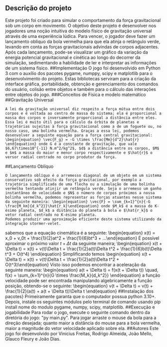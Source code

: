 ## Descrição do projeto
Este projeto foi criado para simular o comportamento da força gravitacional sob um corpo em movimento. O objetivo deste projeto é desenvolver nos jogadores uma noção intuitiva do modelo físico de gravitação universal através de uma experiência lúdica. Para vencer, o jogador deve fazer um lançamento oblíquo da bola vermelha para que ela atinja o retângulo verde, levando em conta as forças gravitacionais advindas de corpos adjacentes. Após cada lançamento, pode-se visualizar um gráfico da variação da energia potencial gravitacional e cinética ao longo do decorrer da simulação, sedimentando a habilidade de ler e interpretar as informações de um sistema físico.
##Implementação
O jogo foi desenvolvido em Python 3 com o auxílio dos pacotes pygame, numppy, scipy e matplotlib para o desenvolvimento do projeto. Estas bibliotecas serviram para a criação da interface gráfica, portabilidade, obtenção e gerenciamento dos comandos do usuário, colisão entre objetos e também para o cálculo das interações entre objetos do jogo.
###Conceitos de Física e modelo matemático
##Gravitação Universal

    A lei da gravitação universal diz respeito a força mútua entre dois corpos e é voltada ao centro de massa do sistema; ela é proporcional a massa dos corpos e inversamente proporcional a distância entre eles. Essa lei é muito útil para o cálculo da órbita de planetas e trajetórias sujeitas à força gravitacional como a de um foguete ou, no nosso caso, uma bolinha vermelha. Graças a essa lei, podemos desenvolver a seguinte equação para a força central gravitacional: 
    \begin{equation} \vec{F_g} = -G \times \frac{Mm}{d^2}\hat{r} \end{equation} onde G é a constante de gravitação, que vale $6,67\times10^{-11} N.m^2/kg^2$, $d$ a distância entre os corpos, $M$ e $m$ a massa do maior e menor corpo respectivamente e $\hat{r}$ o versor radial centrado no corpo produtor da força.

##Lançamento Oblíquo

    O lançamento oblíquo é o arremesso diagonal de um objeto em um sistema conservativo sob efeito da força gravitacional, por exemplo a trajetória simplificada de uma flecha ou a simulação de uma bolinha vermelha tentando atinjir um retângulo verde. Seja o arremeso um ganho instantâneo de velocidade e $N$ o número de corpos próximos a nossa bolinha vermelha, podemos representar as forças atuantes nesse sistema da seguinte maneira: \begin{equation} \vec{F} = \sum_{k=1}^{n}{-G  \frac{M_km}{d_k^2}}\hat{r_k}\end{equation} onde $M_k$ é a massa do K-ésimo planeta, $d_k$ a distância do planeta à bola e $\hat{r_k}$ o vetor radial centrado no K-ésimo planeta.
    Podemos produzir uma aproximação eficiente deste sistema utilizando da integração stormer-velet.
sabemos que a equação cinemática é a seguinte: \begin{equation} x(t) = x_0 + v_0t + \frac{1}{2}at^2 + \frac{1}{6}bt^3 + ...\end{equation} É possível aproximar o próximo valor $t + \Delta t$ da seguinte maneira; \begin{equation} x(t + \Delta t) = x(t) + v(t)\Delta t + \frac{1}{2}a(t)\Delta t^2 + \frac{1}{6}b(t)\Delta t^3 + O(t^4) \end{equation} Simplificando temos \begin{equation} x(t + \Delta t) = x(t) + v(t)\Delta t + \frac{1}{2}a(t)\Delta t^2 + O(t^3)\end{equation} Visto isso podemos encontrar a aceleração da seguinte maneira: \begin{equation}
    a(t + \Delta t) = f(x(t + \Delta t)) \quad, f(x) = \sum_{k=1}^{n}{G \times \frac{M_k}{d_k^2}}
\end{equation} a função velocidade pode ser encontrada manipulando algebricamente a função posição, obtendo-se o seguinte: \begin{equation}
    v(t + \Delta t) = v(t) + \frac{1}{2}(a(t) + a(t + \Delta t))\Delta t
\end{equation}
##Instalação dos pacotes}
Primeiramente garanta que o computador possua python 3.10+. Depois, instale os seguintes módulos pelo terminal de comando usando pip install nome do modulo pygame, numpy, scipy, matplotlib.
##Execução e jogabilidade
Para rodar o jogo, execute o seguinte comando dentro da diretória do jogo: "py main.py". Para jogar arraste o mouse da bola para a direção desejada; quanto maior a distância do mouse para a bola vermelha, maior a magnitude do vetor velocidade aplicado sobre ela.
##Autores
Este jogo foi desenvolvido por Vinicius Freitas, Rodrigo Almeida, João Mello, Glauco Fleury e João Dias.
